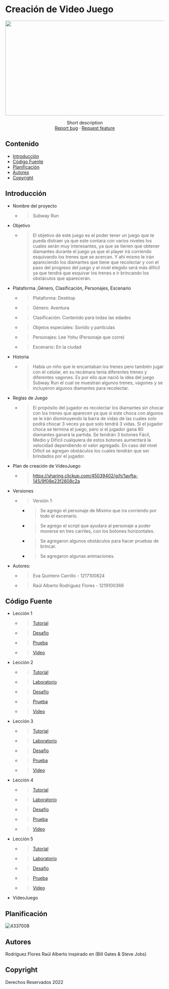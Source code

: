 # Creación de Video Juego
<p align="center">
    <img src="https://www.cinconoticias.com/wp-content/uploads/Generos-de-videojuegos.jpg" alt="Logo" width=1200 height=300>

  <p align="center">
    Short description
    <br>
    <a href="https://reponame/issues/new?template=bug.md">Report bug</a>
    ·
    <a href="https://reponame/issues/new?template=feature.md&labels=feature">Request feature</a>
  </p>
</p>


## Contenido

- [Introducción](#introducción)
- [Código Fuente](#código-fuente)
- [Planificación](#planificación)
- [Autores](#autores)
- [Copyright](#copyright)


## Introducción

- Nombre del proyecto
  * > Subway Run
- Objetivo
  * > El objetivo de este juego es el poder tener un juego que te pueda distraer ya que este contara con varios niveles los cuales serán muy interesantes, ya que se tienen que obtener diamantes durante el juego ya que el player irá corriendo esquivando los trenes que se acercan. Y ahí mismo le irán apareciendo los diamantes que tiene que recolectar y con el paso del progreso del juego y el nivel elegido será más difícil ya que tendrá que esquivar los trenes e ir brincando los obstáculos que aparecerán.
- Plataforma ,Género, Clasificación, Personajes, Escenario
  * > Plataforma: Desktop
  * > Género: Aventura
  * > Clasificación: Contenido para todas las edades
  * > Objetos especiales: Sonido y partículas
  * > Personajes: Lee Yohu (Personaje que corre)
  * > Escenario: En la ciudad
- Historia
  * > Había un niño que le encantaban los trenes pero también jugar con el celular, en su recámara tenía diferentes trenes y diferentes vagones. Es por ello que nació la idea del juego Subway Run el cual  se muestran algunos trenes, vagones y se incluyeron algunos diamantes para recolectar.
- Reglas de Juego
  * > El propósito del jugador es recolectar los diamantes sin chocar con los trenes que aparecen ya que si este choca con algunos se le irán disminuyendo la barra de vidas de las cuales solo podrá chocar 3 veces ya que solo tendrá 3 vidas. Sí el jugador choca se termina el juego, pero si el jugador gana 80 diamantes ganará la partida. Se tendrán 3 botones Fácil, Medio y Difícil cualquiera de estos botones aumentará la velocidad dependiendo el valor agregado. En caso del nivel Difícil se agregan obstáculos los cuales tendrán que ser brindados por el jugador.
- Plan de creación de VideoJuego
  * > https://sharing.clickup.com/45039402/g/h/1ayfta-145/9f08e23f2608c2a
- Versiones
  * > Versión 1:
    * > Se agrego el personaje de Miximo que ira corriendo por todo el escenario.
    * > Se agrego el script que ayudara al personaje a poder moverse en tres carriles, con los botones    horizontales.
    * > Se agregaron algunos obstáculos para hacer pruebas de brincar.
    * > Se agregaron algunas animaciones.

- Autores:
  * > Eva Quintero Carrillo - 1217100824
  * > Raúl Alberto Rodriguez Flores - 1219100366


## Código Fuente

* Lección 1
  * > [Tutorial](https://github.com/raulrodriguezf/UNITY-FINAL/tree/main/Unidad%201/Tutorial)
  * > [Desafío](https://github.com/raulrodriguezf/UNITY-FINAL/tree/main/Unidad%201/Desaf%C3%ADo)
  * > [Prueba](https://github.com/raulrodriguezf/UNITY-FINAL/tree/main/Unidad%201)
  * > [Video](https://github.com/raulrodriguezf/UNITY-FINAL/tree/main/Unidad%201/Desaf%C3%ADo)
* Lección 2
  * > [Tutorial](https://github.com/raulrodriguezf/UNITY-FINAL/tree/main/Unidad%202/Tutorial)
  * > [Laboratorio](https://github.com/raulrodriguezf/UNITY-FINAL/tree/main/Unidad%202/Laboratorio)
  * > [Desafío](https://github.com/raulrodriguezf/UNITY-FINAL/tree/main/Unidad%202/Desaf%C3%ADo)
  * > [Prueba](https://github.com/raulrodriguezf/UNITY-FINAL/tree/main/Unidad%202)
  * > [Video](https://github.com/raulrodriguezf/UNITY-FINAL/tree/main/Unidad%202/Desaf%C3%ADo)
* Lección 3
  * > [Tutorial](https://github.com/raulrodriguezf/UNITY-FINAL/tree/main/Unidad%203/Unidad%203)
  * > [Laboratorio](https://github.com/raulrodriguezf/UNITY-FINAL/tree/main/Unidad%203/Laboratorio%203)
  * > [Desafío](https://github.com/raulrodriguezf/UNITY-FINAL/tree/main/Unidad%203/Desafio%203)
  * > [Prueba](https://github.com/raulrodriguezf/UNITY-FINAL/tree/main/Unidad%203)
  * > [Video](https://github.com/raulrodriguezf/UNITY-FINAL/tree/main/Unidad%203/Desafio%203)
* Lección 4
  * > [Tutorial](https://github.com/raulrodriguezf/UNITY-FINAL/tree/main/Unidad%204/Tutorial)
  * > [Laboratorio](https://github.com/raulrodriguezf/UNITY-FINAL/tree/main/Unidad%204/Laboratorio)
  * > [Desafío](https://github.com/raulrodriguezf/UNITY-FINAL/tree/main/Unidad%204/Desaf%C3%ADo)
  * > [Prueba](https://github.com/raulrodriguezf/UNITY-FINAL/tree/main/Unidad%204)
  * > [Video](https://github.com/raulrodriguezf/UNITY-FINAL/tree/main/Unidad%204/Desaf%C3%ADo)
* Lección 5
  * > [Tutorial](https://github.com/raulrodriguezf/UNITY-FINAL/blob/main/Unidad%205/Tutorial/Unidad%205%20-%20Interfaz%20de%20usuario.unitypackage)
  * > [Laboratorio](https://github.com/raulrodriguezf/UNITY-FINAL/tree/main/Unidad%205/Laboratorio)
  * > [Desafío](https://github.com/raulrodriguezf/UNITY-FINAL/blob/main/Unidad%205/Desaf%C3%ADo/Challenge%205%20-%20Aplasta%20comida.unitypackage)
  * > [Prueba](https://github.com/raulrodriguezf/UNITY-FINAL/tree/main/Unidad%205)
  * > [Video](https://github.com/raulrodriguezf/UNITY-FINAL/tree/main/Unidad%205/Desaf%C3%ADo)
* VideoJuego

## Planificación

![4337008](https://user-images.githubusercontent.com/8560750/195951617-083a7e4d-323d-47b5-8e5e-529ded31bc06.jpg)

## Autores
Rodríguez Flores Raúl Alberto inspirado en (Bill Gates & Steve Jobs)

## Copyright
Derechos Reservados 2022
